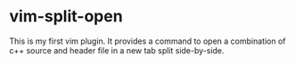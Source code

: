 # vim-split-open

This is my first vim plugin. It provides a command to open a combination of c++ source and header file in a new tab split side-by-side.
